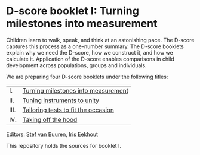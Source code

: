 # D-score booklet I: Turning milestones into measurement

Children learn to walk, speak, and think at an astonishing pace. The D-score captures this process as a one-number summary. The D-score booklets explain why we need the D-score, how we construct it, and how we calculate it. Application of the D-score enables comparisons in child development across populations, groups and individuals.

We are preparing four D-score booklets under the following titles:

|     |                                      |
|:--- |:------------------------------------ |
I.    |	[Turning milestones into measurement](https://stefvanbuuren.name/dbook1) |
II.	  | [Tuning instruments to unity](https://stefvanbuuren.name/dbook2) |
III.	| [Tailoring tests to fit the occasion](https://stefvanbuuren.name/dbook3) |
IV.	  | [Taking off the hood](https://stefvanbuuren.name/dbook4) |

Editors: [Stef van Buuren](https://stefvanbuuren.name), [Iris Eekhout](https://www.iriseekhout.com)

This repository holds the sources for booklet I.
